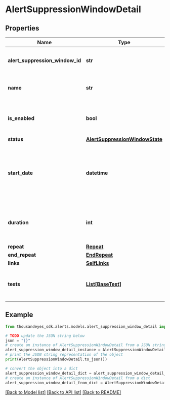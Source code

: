 # AlertSuppressionWindowDetail


## Properties

Name | Type | Description | Notes
------------ | ------------- | ------------- | -------------
**alert_suppression_window_id** | **str** | Unique ID of the alert suppression window. | [optional] [readonly] 
**name** | **str** | Name of the alert suppression window. | [optional] 
**is_enabled** | **bool** | Set to &#x60;false&#x60; for &#x60;disabled&#x60;, &#x60;true&#x60; for &#x60;enabled&#x60;. | [optional] 
**status** | [**AlertSuppressionWindowState**](AlertSuppressionWindowState.md) |  | [optional] 
**start_date** | **datetime** | The date/time when the alert suppression window starts (ISO date-time format). | [optional] 
**duration** | **int** | Duration in seconds the suppression window is active. | [optional] 
**repeat** | [**Repeat**](Repeat.md) |  | [optional] 
**end_repeat** | [**EndRepeat**](EndRepeat.md) |  | [optional] 
**links** | [**SelfLinks**](SelfLinks.md) |  | [optional] 
**tests** | [**List[BaseTest]**](BaseTest.md) | List of tests assigned to the alert suppression window. | [optional] 

## Example

```python
from thousandeyes_sdk.alerts.models.alert_suppression_window_detail import AlertSuppressionWindowDetail

# TODO update the JSON string below
json = "{}"
# create an instance of AlertSuppressionWindowDetail from a JSON string
alert_suppression_window_detail_instance = AlertSuppressionWindowDetail.from_json(json)
# print the JSON string representation of the object
print(AlertSuppressionWindowDetail.to_json())

# convert the object into a dict
alert_suppression_window_detail_dict = alert_suppression_window_detail_instance.to_dict()
# create an instance of AlertSuppressionWindowDetail from a dict
alert_suppression_window_detail_from_dict = AlertSuppressionWindowDetail.from_dict(alert_suppression_window_detail_dict)
```
[[Back to Model list]](../README.md#documentation-for-models) [[Back to API list]](../README.md#documentation-for-api-endpoints) [[Back to README]](../README.md)



